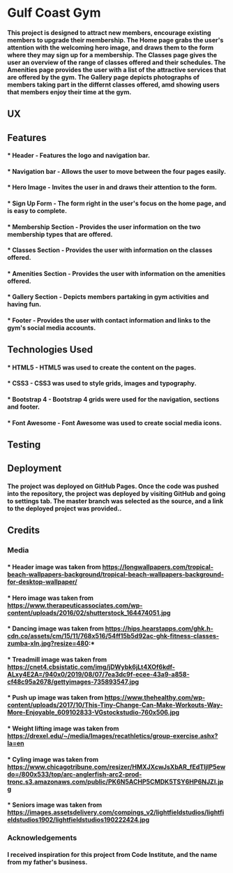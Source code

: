 # Gulf Coast Gym
#### This project is designed to attract new members, encourage existing members to upgrade their membership.  The Home page grabs the user's attention with the welcoming hero image, and draws them to the form where they may sign up for a membership.  The Classes page gives the user an overview of the range of classes offered and their schedules.  The Amenities page provides the user with a list of the attractive services that are offered by the gym.  The Gallery page depicts photographs of members taking part in the differnt classes offered, amd showing users that members enjoy their time at the gym.
## UX
#### 
## Features
#### * Header - Features the logo and navigation bar.
#### * Navigation bar - Allows the user to move between the four pages easily. 
#### * Hero Image - Invites the user in and draws their attention to the form.
#### * Sign Up Form - The form right in the user's focus on the home page, and is easy to complete.
#### * Membership Section - Provides the user information on the two membership types that are offered.
#### * Classes Section - Provides the user with information on the classes offered.
#### * Amenities Section - Provides the user with information on the amenities offered.
#### * Gallery Section - Depicts members partaking in gym activities and having fun.
#### * Footer - Provides the user with contact information and links to the gym's social media accounts.
## Technologies Used
#### * HTML5 - HTML5 was used to create the content on the pages.
#### * CSS3 - CSS3 was used to style grids, images and typography.
#### * Bootstrap 4 - Bootstrap 4 grids were used for the navigation, sections and footer. 
#### * Font Awesome - Font Awesome was used to create social media icons.
## Testing
####
## Deployment
#### The project was deployed on GitHub Pages.  Once the code was pushed into the repository, the project was deployed by visiting GitHub and going to settings tab.  The master branch was selected as the source, and a link to the deployed project was provided..
## Credits
### Media
#### * Header image was taken from https://longwallpapers.com/tropical-beach-wallpapers-background/tropical-beach-wallpapers-background-for-desktop-wallpaper/
#### * Hero image was taken from https://www.therapeuticassociates.com/wp-content/uploads/2016/02/shutterstock_164474051.jpg
#### * Dancing image was taken from https://hips.hearstapps.com/ghk.h-cdn.co/assets/cm/15/11/768x516/54ff15b5d92ac-ghk-fitness-classes-zumba-xln.jpg?resize=480:*
#### * Treadmill image was taken from https://cnet4.cbsistatic.com/img/jDWybk6jLt4XOf6kdf-ALxy4E2A=/940x0/2019/08/07/7ea3dc9f-ecee-43a9-a858-cf48c95a2678/gettyimages-735893547.jpg
#### * Push up image was taken from https://www.thehealthy.com/wp-content/uploads/2017/10/This-Tiny-Change-Can-Make-Workouts-Way-More-Enjoyable_609102833-VGstockstudio-760x506.jpg
#### * Weight lifting image was taken from https://drexel.edu/~/media/Images/recathletics/group-exercise.ashx?la=en
#### * Cyling image was taken from https://www.chicagotribune.com/resizer/HMXJXcwJsXbAR_fEdTIjIP5ewdo=/800x533/top/arc-anglerfish-arc2-prod-tronc.s3.amazonaws.com/public/PK6N5ACHP5CMDK5TSY6HP6NJZI.jpg
#### * Seniors image was taken from https://images.assetsdelivery.com/compings_v2/lightfieldstudios/lightfieldstudios1902/lightfieldstudios190222424.jpg
### Acknowledgements
#### I received inspiration for this project from Code Institute, and the name from my father's business.